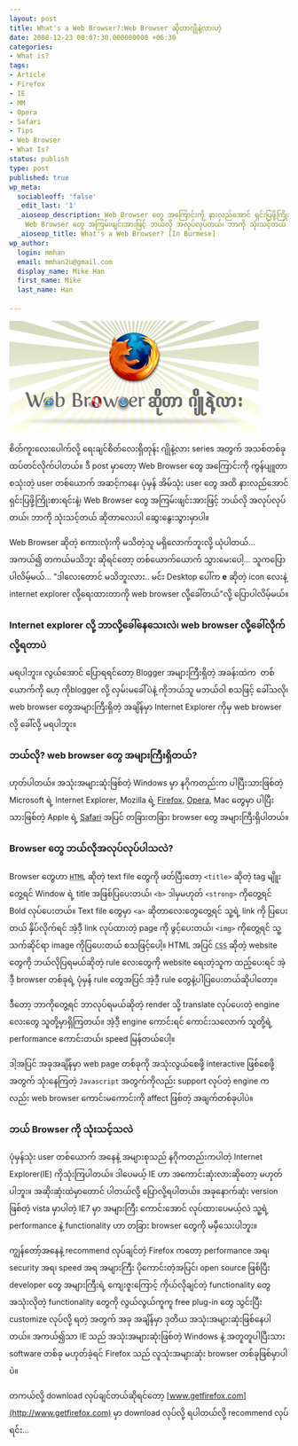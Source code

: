 ```yaml
---
layout: post
title: What's a Web Browser?:Web Browser ဆိုတာဂျိုနဲ့လားဟဲ့
date: 2008-12-23 00:07:30.000000000 +06:30
categories:
- What is?
tags:
- Article
- Firefox
- IE
- MM
- Opera
- Safari
- Tips
- Web Browser
- What Is?
status: publish
type: post
published: true
wp_meta:
  sociableoff: 'false'
  _edit_last: '1'
  _aioseop_description: Web Browser တွေ အကြောင်းကို နားလည်အောင် ရှင်းပြဖို့ကြိုးစားရင်းနဲ့၊
    Web Browser တွေ အကြမ်းဖျင်းအားဖြင့် ဘယ်လို အလုပ်လုပ်တယ်၊ ဘာကို သုံးသင့်တယ် ဆိုတာ
  _aioseop_title: What's a Web Browser? [In Burmese]
wp_author:
  login: mmhan
  email: mmhan2u@gmail.com
  display_name: Mike Han
  first_name: Mike
  last_name: Han

---
```


![what-is-web-browser](/assets/what-is-web-browser.png "what-is-web-browser")

စိတ်ကူးလေးပေါက်လို့ ရေးချင်စိတ်လေးရှိတုန်း ဂျိုနဲ့လား series အတွက် အသစ်တစ်ခု ထပ်တင်လိုက်ပါတယ်။ ဒီ post မှာတော့ Web Browser တွေ အကြောင်းကို ကွန်ပျူတာ စသုံးတဲ့ user တစ်ယောက် အဆင့်ကနေ၊ ပုံမှန် အိမ်သုံး user တွေ အထိ နားလည်အောင် ရှင်းပြဖို့ကြိုးစားရင်းနဲ့၊ Web Browser တွေ အကြမ်းဖျင်းအားဖြင့် ဘယ်လို အလုပ်လုပ်တယ်၊ ဘာကို သုံးသင့်တယ် ဆိုတာလေးပါ ဆွေးနွေးသွားမှာပါ။

Web Browser ဆိုတဲ့ စကားလုံးကို မသိတဲ့သူ မရှိလောက်ဘူးလို့ ယုံပါတယ်... အကယ်၍ တကယ်မသိဘူး ဆိုရင်တော့ တစ်ယောက်ယောက် သွားမေးပေါ့... သူကပြောပါလိမ့်မယ်... "ဒါလေးတောင် မသိဘူးလား.. မင်း Desktop ပေါ်က **e** ဆိုတဲ့ icon လေးနဲ့ internet explorer လို့ရေးထားတာကို web browser လို့ခေါ်တယ်"လို့ ပြောပါလိမ့်မယ်။

<!--more-->

### Internet explorer လို့ ဘာလို့ခေါ်နေသေးလဲ၊ web browser လို့ခေါ်လိုက်လို့ရတာပဲ

မရပါဘူး။ လွယ်အောင် ပြောရရင်တော့ Blogger အများကြီးရှိတဲ့ အခန်းထဲက  တစ်ယောက်ကို ဟေ့ ကိုblogger လို့ လှမ်းမခေါ်ပဲနဲ့ ကိုဘယ်သူ မဘယ်ဝါ စသဖြင့် ခေါ်သလို၊ web browser တွေအများကြီးရှိတဲ့ အချိန်မှာ Internet Explorer ကိုမှ web browser လို့ ခေါ်လို့ မရပါဘူး။

### ဘယ်လို? web browser တွေ အများကြီးရှိတယ်?

ဟုတ်ပါတယ်။ အသုံးအများဆုံးဖြစ်တဲ့ Windows မှာ နဂိုကတည်းက ပါပြီးသားဖြစ်တဲ့ Microsoft ရဲ့ Internet Explorer, Mozilla ရဲ့ [Firefox](http://www.mozilla.com/en-US/firefox/?from=mmhan.net), [Opera](http://www.opera.com/), Mac တွေမှာ ပါပြီးသားဖြစ်တဲ့ Apple ရဲ့ [Safari](http://www.apple.com/safari/) အပြင် တခြားတခြား browser တွေ အများကြီးရှိပါတယ်။

### Browser တွေ ဘယ်လိုအလုပ်လုပ်ပါသလဲ?

Browser တွေဟာ <abbr title="Hypertext Markup Language">`HTML`</abbr> ဆိုတဲ့ text file တွေကို ဖတ်ပြီးတော့ `<title>` ဆိုတဲ့ tag မျိူးတွေ့ရင် Window ရဲ့ title အဖြစ်ပြပေးတယ်၊ `<b>` ဒါမှမဟုတ် `<strong>` ကိုတွေ့ရင် Bold လုပ်ပေးတယ်။ Text file တွေမှာ `<a>` ဆိုတာလေးတွေတွေ့ရင် သူ့ရဲ့ link ကို ပြပေးတယ် နှိပ်လိုက်ရင် အဲ့ဒီ့ link လုပ်ထားတဲ့ page ကို ဖွင့်ပေးတယ်၊ `<img>` ကိုတွေ့ရင် သူ့ သက်ဆိုင်ရာ image ကိုပြပေးတယ် စသဖြင့်ပေါ့။ HTML အပြင် <abbr title="Cascading Stylesheet">`CSS`</abbr> ဆိုတဲ့ website တွေကို ဘယ်လိုပြရမယ်ဆိုတဲ့ rule လေးတွေကို website ရေးတဲ့သူက ထည့်ပေးရင် အဲ့ဒီ့ browser တစ်ခုရဲ့ ပုံမှန် rule တွေအပြင် အဲ့ဒီ့ rule တွေနဲ့ပါပြပေးတယ်ဆိုပါတော့။

ဒီတော့ ဘာကိုတွေ့ရင် ဘာလုပ်ရမယ်ဆိုတဲ့ render သို့ translate လုပ်ပေးတဲ့ engine လေးတွေ သူတို့မှာရှိကြတယ်။ အဲ့ဒီ့ engine ကောင်းရင် ကောင်းသလောက် သူတို့ရဲ့ performance ကောင်းတယ်၊ speed မြန်တယ်ပေါ့။

ဒါ့အပြင် အခုအချိန်မှာ web page တစ်ခုကို အသုံးလွယ်စေဖို့ interactive ဖြစ်စေဖို့အတွက် သုံးနေကြတဲ့ `Javascript` အတွက်ကိုလည်း support လုပ်တဲ့ engine ကလည်း web browser ကောင်းမကောင်းကို affect ဖြစ်တဲ့ အချက်တစ်ခုပါပဲ။

### ဘယ် Browser ကို သုံးသင့်သလဲ

ပုံမှန်သုံး user တစ်ယောက် အနေနဲ့ အများစုသည် နဂိုကတည်းကပါတဲ့ Internet Explorer(IE) ကိုသုံးကြပါတယ်။ ဒါပေမယ့် IE ဟာ အကောင်းဆုံးလားဆိုတော့ မဟုတ်ပါဘူး။ အဆိုးဆုံးထဲမှာတောင် ပါတယ်လို့ ပြောလို့ရပါတယ်။ အခုနောက်ဆုံး version ဖြစ်တဲ့ vista မှာပါတဲ့ IE7 မှာ အများကြီး ကောင်းအောင် လုပ်ထားပေမယ့်လဲ သူ့ရဲ့ performance နဲ့ functionality ဟာ တခြား browser တွေကို မမှီသေးပါဘူး။

ကျွန်တော့်အနေနဲ့ recommend လုပ်ချင်တဲ့ Firefox ကတော့ performance အရ၊ security အရ၊ speed အရ အများကြီး ပိုကောင်းတဲ့အပြင်၊ open source ဖြစ်ပြီး developer တွေ အများကြီးရဲ့ ကျေးဇူးကြောင့် ကိုယ်လိုချင်တဲ့ functionality တွေ အသုံးလိုတဲ့ functionality တွေကို လွယ်လွယ်ကူကူ free plug-in တွေ သွင်းပြီး customize လုပ်လို့ ရတဲ့ အတွက် အခု အချိန်မှာ ဒုတိယ အသုံးအများဆုံးဖြစ်နေပါတယ်။ အကယ်၍သာ IE သည် အသုံးအများဆုံးဖြစ်တဲ့ Windows နဲ့ အတူတူပါပြီးသား software တစ်ခု မဟုတ်ခဲ့ရင် Firefox သည် လူသုံးအများဆုံး browser တစ်ခုဖြစ်မှာပါပဲ။

တကယ်လို့ download လုပ်ချင်တယ်ဆိုရင်တော့ [www.getfirefox.com](http://www.getfirefox.com) မှာ download လုပ်လို့ ရပါတယ်လို့ recommend လုပ်ရင်း...